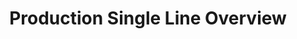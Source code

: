 ---
layout: article
title: Production Single Line Overview
description: 
  - This board gives an overview about the current is/target state of an order and displays the current OEE and a history how the OEE has developed. Replace the variables with your data sources and make it yours.
lang: en
weight: 1000
isDraft: false
ref: Production_Single_Line_Overview
category:
  - Production
  - Car
  - Mass production
image: Production_Single_Line_Overview_EN.png
download: Production_Single_Line_Overview_EN.pbmx
overview_description:
overview_benefits:
overview_data_sources:
---